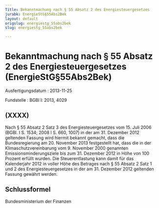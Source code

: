 ```yaml
---
Title: Bekanntmachung nach § 55 Absatz 2 des Energiesteuergesetzes
jurabk: EnergieStG§55Abs2Bek
layout: default
origslug: energiestg_55abs2bek
slug: energiestg_55abs2bek

---
```


# Bekanntmachung nach § 55 Absatz 2 des Energiesteuergesetzes (EnergieStG§55Abs2Bek)

Ausfertigungsdatum
:   2013-11-25

Fundstelle
:   BGBl I: 2013, 4029


## (XXXX)

Nach § 55 Absatz 2 Satz 3 des Energiesteuergesetzes vom 15. Juli 2006
(BGBl. I S. 1534; 2008 I S. 660, 1007) in der am 31. Dezember 2012
geltenden Fassung wird hiermit bekannt gemacht, dass die
Bundesregierung am 20. November 2013 festgestellt hat, dass die in der
Klimaschutzvereinbarung vom 9. November 2000 genannten
Emissionsminderungsziele bis zum 31. Dezember 2012 in Höhe von 100
Prozent erfüllt wurden. Die Steuerentlastung kann damit für das
Kalenderjahr 2012 in voller Höhe des Betrages nach § 55 Absatz 2 Satz
1 und 2 des Energiesteuergesetzes in der am 31. Dezember 2012
geltenden Fassung gewährt werden.


## Schlussformel

Bundesministerium der Finanzen

